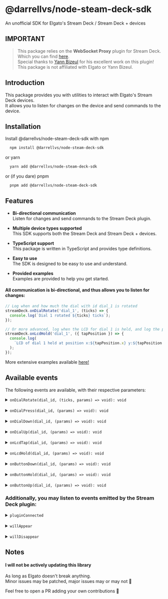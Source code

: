 # @darrellvs/node-steam-deck-sdk

An unofficial SDK for Elgato's Stream Deck / Stream Deck + devices

## IMPORTANT

> This package relies on the **WebSocket Proxy** plugin for Stream Deck. Which you can find [here](https://marketplace.elgato.com/product/websocket-proxy-5ed6a37a-d6e9-4c95-aa95-42ded37ecff1).\
> Special thanks to [Yann Bizeul](https://github.com/ybizeul) for his excellent work on this plugin!\
> This package is not affiliated with Elgato or Yann Bizeul.

## Introduction

This package provides you with utilities to interact with Elgato's Stream Deck devices.\
It allows you to listen for changes on the device and send commands to the device.

## Installation

Install @darrellvs/node-steam-deck-sdk with npm

```bash
  npm install @darrellvs/node-steam-deck-sdk
```

or yarn

```bash
  yarn add @darrellvs/node-steam-deck-sdk
```

or (if you dare) pnpm

```bash
  pnpm add @darrellvs/node-steam-deck-sdk
```

## Features

- **Bi-directional communication**\
  Listen for changes and send commands to the Stream Deck plugin.

- **Multiple device types supported**\
  This SDK supports both the Stream Deck and Stream Deck + devices.

- **TypeScript support**\
  This package is written in TypeScript and provides type definitions.

- **Easy to use**\
  The SDK is designed to be easy to use and understand.

- **Provided examples**\
  Examples are provided to help you get started.

#### All communication is bi-directional, and thus allows you to listen for changes:

```typescript
// Log when and how much the dial with id dial_1 is rotated
streamDeck.onDialRotate('dial_1', (ticks) => {
  console.log(`Dial 1 rotated ${ticks} ticks`);
});

// Or more advanced, log when the LCD for dial 1 is held, and log the position of the tap
streamDeck.onLcdHold('dial_1', ({ tapPosition }) => {
  console.log(
    `LCD of dial 1 held at position x:${tapPosition.x} y:${tapPosition.y}`
  );
});
```

More extensive examples available [here!](https://github.com/DarrellVS/node-steam-deck-sdk/tree/main/examples)

## Available events

The following events are available, with their respective parameters:

<details>
<summary><code>onDialRotate(dial_id, (ticks, params) => void): void</code></summary>
<br>

```typescript
// The amount of ticks the dial was rotated
ticks: number;
params: {
  // The physical coordinates of the dial on the device
  coordinates: {
    column: number;
    row: number;
  }
  // The IP address + port of the server that sent the event
  remoteServer: string;
}
```

#### Example usage

```typescript
streamDeck.onDialRotate('dial_id', (ticks, { coordinates, remoteServer }) => {
  console.log(`Dial rotated ${ticks} ticks`);
  console.log(
    `Dial is located at column ${coordinates.column} and row ${coordinates.row}`
  );
  console.log(`Event was sent by ${remoteServer}`);
});
```

</details>

<br>

<details>
<summary><code>onDialPress(dial_id, (params) => void): void</code></summary>
<br>

```typescript
params: {
  // The physical coordinates of the dial on the device
  coordinates: {
    column: number;
    row: number;
  }
  // The IP address + port of the server that sent the event
  remoteServer: string;
}
```

#### Example usage

```typescript
streamDeck.onDialPress('dial_id', ({ coordinates, remoteServer }) => {
  console.log(`Dial was pressed`);
  console.log(
    `Dial is located at column ${coordinates.column} and row ${coordinates.row}`
  );
  console.log(`Event was sent by ${remoteServer}`);
});
```

</details>

<br>

<details>
<summary><code>onDialDown(dial_id, (params) => void): void</code></summary>
<br>

```typescript
params: {
  // The physical coordinates of the dial on the device
  coordinates: {
    column: number;
    row: number;
  }
  // The IP address + port of the server that sent the event
  remoteServer: string;
}
```

#### Example usage

```typescript
streamDeck.onDialDown('dial_id', ({ coordinates, remoteServer }) => {
  console.log(`Dial was pressed down`);
  console.log(
    `Dial is located at column ${coordinates.column} and row ${coordinates.row}`
  );
  console.log(`Event was sent by ${remoteServer}`);
});
```

</details>

<br>

<details>
<summary><code>onDialUp(dial_id, (params) => void): void</code></summary>
<br>

```typescript
params: {
  // The physical coordinates of the dial on the device
  coordinates: {
    column: number;
    row: number;
  }
  // The IP address + port of the server that sent the event
  remoteServer: string;
}
```

#### Example usage

```typescript
streamDeck.onDialUp('dial_id', ({ coordinates, remoteServer }) => {
  console.log(`Dial was released`);
  console.log(
    `Dial is located at column ${coordinates.column} and row ${coordinates.row}`
  );
  console.log(`Event was sent by ${remoteServer}`);
});
```

</details>

<br>

<details>
<summary><code>onLcdTap(dial_id, (params) => void): void</code></summary>
<br>

```typescript
params: {
  // The physical coordinates of the dial on the device
  coordinates: {
    column: number;
    row: number;
  }
  // The IP address + port of the server that sent the event
  remoteServer: string;
  // The position of the tap on the LCD
  tapPosition: {
    x: number;
    y: number;
  }
}
```

#### Example usage

```typescript
streamDeck.onLcdTap('dial_id', ({ coordinates, remoteServer, tapPosition }) => {
  console.log(`LCD was tapped`);
  console.log(
    `Dial / LCD is located at column ${coordinates.column} and row ${coordinates.row}`
  );
  console.log(`Event was sent by ${remoteServer}`);
  console.log(`Tap was at x:${tapPosition.x} y:${tapPosition.y}`);
});
```

</details>

<br>

<details>
<summary><code>onLcdHold(dial_id, (params) => void): void</code></summary>
<br>

```typescript
params: {
  // The physical coordinates of the dial on the device
  coordinates: {
    column: number;
    row: number;
  }
  // The IP address + port of the server that sent the event
  remoteServer: string;
  // The position of the tap on the LCD
  tapPosition: {
    x: number;
    y: number;
  }
}
```

#### Example usage

```typescript
streamDeck.onLcdHold(
  'dial_id',
  ({ coordinates, remoteServer, tapPosition }) => {
    console.log(`LCD is held`);
    console.log(
      `Dial / LCD is located at column ${coordinates.column} and row ${coordinates.row}`
    );
    console.log(`Event was sent by ${remoteServer}`);
    console.log(`Hold was at x:${tapPosition.x} y:${tapPosition.y}`);
  }
);
```

</details>

<br>

<details>
<summary><code>onButtonDown(dial_id, (params) => void): void</code></summary>
<br>

```typescript
params: {
  // The physical coordinates of the dial on the device
  coordinates: {
    column: number;
    row: number;
  }
  // The IP address + port of the server that sent the event
  remoteServer: string;
  // Whether the button is in a multi-action
  isInMultiAction: boolean;
}
```

#### Example usage

```typescript
streamDeck.onButtonDown(
  'button_id',
  ({ coordinates, remoteServer, isInMultiAction }) => {
    console.log(`Button was pressed`);
    console.log(
      `Button is located at column ${coordinates.column} and row ${coordinates.row}`
    );
    console.log(`Event was sent by ${remoteServer}`);
    console.log(`Button is ${!isInMultiAction && 'not'} in a multi-action`);
  }
);
```

</details>

<br>

<details>
<summary><code>onButtonHold(dial_id, (params) => void): void</code></summary>
<br>

```typescript
params: {
  // The physical coordinates of the dial on the device
  coordinates: {
    column: number;
    row: number;
  }
  // The IP address + port of the server that sent the event
  remoteServer: string;
  // Whether the button is in a multi-action
  isInMultiAction: boolean;
}
```

#### Example usage

```typescript
streamDeck.onButtonHold(
  'button_id',
  ({ coordinates, remoteServer, isInMultiAction }) => {
    console.log(`Button is held`);
    console.log(
      `Button is located at column ${coordinates.column} and row ${coordinates.row}`
    );
    console.log(`Event was sent by ${remoteServer}`);
    console.log(`Button is ${!isInMultiAction && 'not'} in a multi-action`);
  }
);
```

</details>

<br>

<details>
<summary><code>onButtonUp(dial_id, (params) => void): void</code></summary>
<br>

```typescript
params: {
  // The physical coordinates of the dial on the device
  coordinates: {
    column: number;
    row: number;
  }
  // The IP address + port of the server that sent the event
  remoteServer: string;
  // Whether the button is in a multi-action
  isInMultiAction: boolean;
}
```

#### Example usage

```typescript
streamDeck.onButtonUp(
  'button_id',
  ({ coordinates, remoteServer, isInMultiAction }) => {
    console.log(`Button was released`);
    console.log(
      `Button is located at column ${coordinates.column} and row ${coordinates.row}`
    );
    console.log(`Event was sent by ${remoteServer}`);
    console.log(`Button is ${!isInMultiAction && 'not'} in a multi-action`);
  }
);
```

</details>

### Additionally, you may listen to events emitted by the Stream Deck plugin:

<details>
<summary><code>pluginConnected</code></summary>

This event is emitted when the Stream Deck plugin connects to the WebSocket server.

#### Example usage

```typescript
streamDeck.on('pluginConnected', () => {
  console.log(`Stream Deck plugin connected`);
});
```

</details>

<br>

<details>
<summary><code>willAppear</code></summary>

This event is emitted when a button or dial / lcd is about to appear on the Stream Deck.\
Use this if you need to process some data, set an initial state (value, indicator, layout, image, etc.) before the plugin appears.

#### Example usage

```typescript
streamDeck.on('willAppear', (id, params) => {
  console.log(`Element with id ${id} will appear`);
  console.log(`Parameters:`, params);
});
```

</details>

<br>

<details>
<summary><code>willDisappear</code></summary>

This event is emitted when a button or dial / lcd is about to disappear from the Stream Deck.\
Use this if you need to clean up, reset, or save some data before the plugin disappears.

#### Example usage

```typescript
streamDeck.on('willDisappear', (id, params) => {
  console.log(`Element with id ${id} will disappear`);
  console.log(`Parameters:`, params);
});
```

</details>

## Notes

#### I will not be actively updating this library

As long as Elgato doesn't break anything.\
Minor issues may be patched, major issues may or may not 👀

Feel free to open a PR adding your own contributions 🚀
